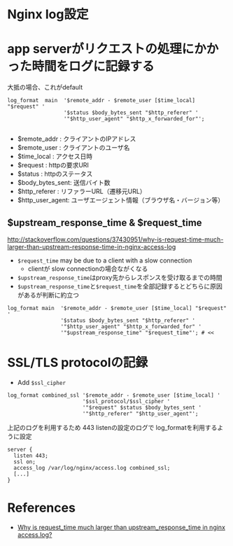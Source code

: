 Nginx log設定
===========


# app serverがリクエストの処理にかかった時間をログに記録する

大抵の場合、これがdefault
```
log_format  main  '$remote_addr - $remote_user [$time_local] "$request" '
                  '$status $body_bytes_sent "$http_referer" '
                  '"$http_user_agent" "$http_x_forwarded_for"';


```
* $remote_addr    : クライアントのIPアドレス
* $remote_user    : クライアントのユーザ名
* $time_local     : アクセス日時
* $request        : httpの要求URI
* $status         : httpのステータス
* $body_bytes_sent: 送信バイト数
* $http_referer   : リファラーURL（遷移元URL）
* $http_user_agent: ユーザエージェント情報（ブラウザ名・バージョン等）

## $upstream_response_time & $request_time

<http://stackoverflow.com/questions/37430951/why-is-request-time-much-larger-than-upstream-response-time-in-nginx-access-log>

+ `$request_time` may be due to a client with a slow connection
  + clientが slow connectionの場合ながくなる
+ `$upstream_response_time`はproxy先からレスポンスを受け取るまでの時間
+ `$upstream_response_time`と`$request_time`を全部記録するとどちらに原因があるが判断に約立つ

```
log_format main  '$remote_addr - $remote_user [$time_local] "$request" '
                 '$status $body_bytes_sent "$http_referer" '
                 '"$http_user_agent" "$http_x_forwarded_for" '
                 '"$upstream_response_time" "$request_time"'; # <<
```

# SSL/TLS protocolの記録

+ Add `$ssl_cipher`

```
log_format combined_ssl '$remote_addr - $remote_user [$time_local] '
                        '$ssl_protocol/$ssl_cipher '
                        '"$request" $status $body_bytes_sent '
                        '"$http_referer" "$http_user_agent"';
```

上記のログを利用するため 443 listenの設定のログで log_formatを利用するように設定
```
server {
  listen 443;
  ssl on;
  access_log /var/log/nginx/access.log combined_ssl;
  [...]
}
```

# References

+ [Why is request_time much larger than upstream_response_time in nginx access.log?](http://stackoverflow.com/questions/37430951/why-is-request-time-much-larger-than-upstream-response-time-in-nginx-access-log)
